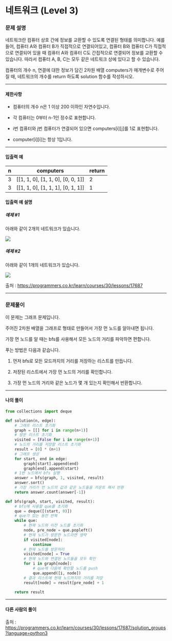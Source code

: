# 네트워크 (Level 3)

### 문제 설명

네트워크란 컴퓨터 상호 간에 정보를 교환할 수 있도록 연결된 형태를 의미합니다. 예를 들어, 컴퓨터 A와 컴퓨터 B가 직접적으로 연결되어있고, 컴퓨터 B와 컴퓨터 C가 직접적으로 연결되어 있을 때 컴퓨터 A와 컴퓨터 C도 간접적으로 연결되어 정보를 교환할 수 있습니다. 따라서 컴퓨터 A, B, C는 모두 같은 네트워크 상에 있다고 할 수 있습니다.

컴퓨터의 개수 n, 연결에 대한 정보가 담긴 2차원 배열 computers가 매개변수로 주어질 때, 네트워크의 개수를 return 하도록 solution 함수를 작성하시오.

---

#### 제한사항

* 컴퓨터의 개수 n은 1 이상 200 이하인 자연수입니다.

* 각 컴퓨터는 0부터 n-1인 정수로 표현합니다.

* i번 컴퓨터와 j번 컴퓨터가 연결되어 있으면 computers[i][j]를 1로 표현합니다.

* computer[i][i]는 항상 1입니다.

---

#### 입출력 예

|n|	computers|	return|
|-|-|-|
|3|	\[\[1, 1, 0], \[1, 1, 0], \[0, 0, 1]]|	2|
|3|	\[\[1, 1, 0], \[1, 1, 1], \[0, 1, 1]]|	1|

#### 입출력 예 설명

##### 예제 #1

아래와 같이 2개의 네트워크가 있습니다.

<img src = "https://grepp-programmers.s3.amazonaws.com/files/ybm/5b61d6ca97/cc1e7816-b6d7-4649-98e0-e95ea2007fd7.png">

##### 예제 #2

아래와 같이 1개의 네트워크가 있습니다.

<img src = "https://grepp-programmers.s3.amazonaws.com/files/ybm/7554746da2/edb61632-59f4-4799-9154-de9ca98c9e55.png">

출처 : https://programmers.co.kr/learn/courses/30/lessons/17687

---

### 문제풀이

이 문제는 그래프 문제입니다.   

주어진 2차원 배열을 그래프로 형태로 만들어서 가장 먼 노드를 알아내면 됩니다.   

가장 먼 노드를 알 때는 bfs를 사용해서 모든 노드의 거리를 파악하면 편합니다.   

푸는 방법은 다음과 같습니다.   

1. 먼저 bfs로 모든 모드까지의 거리를 저장하는 리스트를 만듭니다.   

2. 저장된 리스트에서 가장 먼 노드의 거리를 확인합니다.   

3. 가장 먼 노드의 거리와 같은 노드가 몇 개 있는지 확인해서 반환합니다.   

---

#### 나의 풀이

~~~python
from collections import deque

def solution(n, edge):
    # 그래프 리스트 초기화
    graph = [[] for i in range(n+1)]
    # 방문 리스트 초기화
    visited = [False for i in range(n+1)]
    # 노드의 거리를 저장할 리스트 초기화
    result = [0] * (n+1)
    # 그래프 생성
    for start, end in edge:
        graph[start].append(end)
        graph[end].append(start)
    # 1번 노드에서 bfs 실행
    answer = bfs(graph, 1, visited, result)
    answer.sort()
    # 가장 거리가 먼 노드의 값과 같은 노드들을 카운트 해서 반환
    return answer.count(answer[-1])

def bfs(graph, start, visited, result):
    # bfs에 사용할 que를 초기화
    que = deque([(start, 0)])
    # que가 있는 동안 반복
    while que:
        # 현재 노드와 이전 노드를 초기화
        node, pre_node = que.popleft()
        # 현재 노드가 방문한 노드라면 생략
        if visited[node]:
            continue
        # 현재 노드를 방문처리
        visited[node] = True
        # 현재 노드와 연결된 노드들을 모두 확인
        for i in graph[node]:
            # que에 다음에 확인할 노드를 push
            que.append([i, node])
        # 결과 리스트에 현재 노드까지의 거리를 저장
        result[node] = result[pre_node] + 1
    
    return result
~~~

---

#### 다른 사람의 풀이

출처 : https://programmers.co.kr/learn/courses/30/lessons/17687/solution_groups?language=python3

